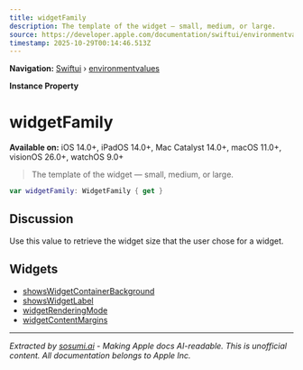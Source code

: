 ```yaml
---
title: widgetFamily
description: The template of the widget — small, medium, or large.
source: https://developer.apple.com/documentation/swiftui/environmentvalues/widgetfamily
timestamp: 2025-10-29T00:14:46.513Z
---
```


**Navigation:** [Swiftui](/documentation/swiftui) › [environmentvalues](/documentation/swiftui/environmentvalues)

**Instance Property**

# widgetFamily

**Available on:** iOS 14.0+, iPadOS 14.0+, Mac Catalyst 14.0+, macOS 11.0+, visionOS 26.0+, watchOS 9.0+

> The template of the widget — small, medium, or large.

```swift
var widgetFamily: WidgetFamily { get }
```

## Discussion

Use this value to retrieve the widget size that the user chose for a widget.

## Widgets

- [showsWidgetContainerBackground](/documentation/swiftui/environmentvalues/showswidgetcontainerbackground)
- [showsWidgetLabel](/documentation/swiftui/environmentvalues/showswidgetlabel)
- [widgetRenderingMode](/documentation/swiftui/environmentvalues/widgetrenderingmode)
- [widgetContentMargins](/documentation/swiftui/environmentvalues/widgetcontentmargins)

---

*Extracted by [sosumi.ai](https://sosumi.ai) - Making Apple docs AI-readable.*
*This is unofficial content. All documentation belongs to Apple Inc.*
